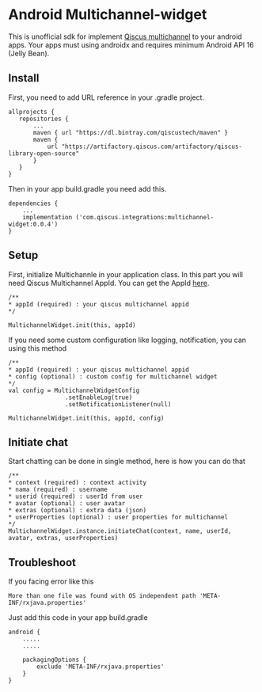 # Android Multichannel-widget

This is unofficial sdk for implement [Qiscus multichannel](https://www.qiscus.com/customer-service-chat) to your android apps. Your apps must using androidx and requires minimum Android API 16 (Jelly Bean).

## Install
First, you need to add URL reference in your .gradle project.

 ```
 allprojects {
    repositories {
        ...
        maven { url "https://dl.bintray.com/qiscustech/maven" }
        maven {
            url "https://artifactory.qiscus.com/artifactory/qiscus-library-open-source"
        }
    }
}
 ```

Then in your app build.gradle you need add this.

```
dependencies {
    ...
    implementation ('com.qiscus.integrations:multichannel-widget:0.0.4')
}
```


## Setup

First, initialize Multichannle in your application class. In this part you will need Qiscus Multichannel AppId. You can get the AppId [here](https://multichannel.qiscus.com/).

 ```
/**
* appId (required) : your qiscus multichannel appid 
*/

MultichannelWidget.init(this, appId)
```

If you need some custom configuration like logging, notification, you can using this method

```
/**
* appId (required) : your qiscus multichannel appid 
* config (optional) : custom config for multichannel widget
*/
val config = MultichannelWidgetConfig
                .setEnableLog(true)
                .setNotificationListener(null)

MultichannelWidget.init(this, appId, config)
```

## Initiate chat

Start chatting can be done in single method, here is how you can do that

```
/**
* context (required) : context activity
* nama (required) : username
* userid (required) : userId from user
* avatar (optional) : user avatar
* extras (optional) : extra data (json)
* userProperties (optional) : user properties for multichannel
*/
MultichannelWidget.instance.initiateChat(context, name, userId, avatar, extras, userProperties)
```


## Troubleshoot
If you facing error like this

```
More than one file was found with OS independent path 'META-INF/rxjava.properties'
```

Just add this code in your app build.gradle

```
android {
    .....
    .....
    
    packagingOptions {
        exclude 'META-INF/rxjava.properties'
    }
} 
```
